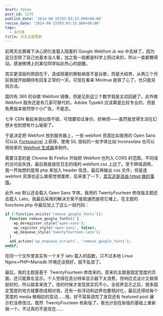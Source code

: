 ```yaml
---
draft: false
post_id: 1276
publish_date: '2014-08-15T03:03:33.000+08:00'
revise_date: '2014-08-15T03:03:33.000+08:00'
tags:
  - 未分类
title: 日志主题更新
---
```


前两天总算痛下决心把引发载入阻塞的 Google Webfont 从 wp 中去掉了。因为这日志除了自己也基本没人看，加之我一般都是科学上网过来的，所以一直都懒得动。感谢微博上的某位同学如此热心的提醒。

其实更深层的原因在于，造成阻塞的罪魁祸首不是谷歌，而是大结界，从两三个月前我就开始期待有回复正常的一天，可现在看来 Minitrue 是铁了心了，也只能另找办法。

国内有 360 的谷歌 Webfont 镜像，但是见到这三个数字我是主动回避了。此外做 Webfont 服务还是有几家可替代的，Adobe Typekit 应该算是比较专业的，但是免费版本居然带个小广告，不能忍。

七牛 CDN 看起来貌似很不错，可惜要验证身份，好麻烦——虽然我觉得生活在幻想乡也别想有什么秘密了。

于是决定把 Webfont 放到服务器上，一些 webfont 资源比如我用的 Open Sans 可以从 [Fontsquirrel](http://www.fontsquirrel.com/) 上获得，使用 SIL 授权的一些字体比如 Inconsolata 也可以用他家的 [Webfont 生成器](http://www.fontsquirrel.com/tools/webfont-generator)来制作。

需要注意的是 Chrome 和 Firefox 开始把 Webfont 也列入 CORS 的范围，不同域的访问会失效，最后我是放在日志的域的 webfont.css 上边了。至于跨域调用，我一开始想的是用 php 来加入 header 信息，最后再输出 css 文件，但是连 webfont 资源也这么做感觉很蛋疼，后来查了一下，[其实这是该由 httpd 做的事情](http://support.maxcdn.com/howto/use-cdn-with-webfonts/)。

此外 wp 默认还会载入 Open Sans 字体，我用的 TwentyFourteen 修改版主题还会载入 Lato。我最后采用的解决方案不是疏通而是把它堵上，在主题的 functions.php 中最后加上了这么一段代码：

```php
if (!function_exists('remove_google_fonts')):
  function remove_google_fonts() {
    wp_deregister_style('open-sans');
    wp_register_style('open-sans', false);
    wp_dequeue_style('twentyfourteen-lato');
  }
  add_action('wp_enqueue_scripts', 'remove_google_fonts');
endif;
```

在同一个文件里其实有一个关于 lato 载入的函数，只不过本地 Linux Nginx+PHP+Mariadb 环境还没搭好，就不乱改了。

最后，我的主题是基于  TwentyFourteen 修改来的。原来的主题是固定宽度的页面，还只能靠左显示，个人觉得在高分辨率显示器下太浪费，但响应式设计又做得挺好的，所以就拿来改了。改的时候才发现其实坑不小，全视界显示之后，很多固定宽度的地方就要改成相对值，还有一些浮动和边界也要相对化，最后还得给每个宽度的 media 做相应的变动……哦，好不容易调完了发现还有 featured post 展示栏没修改过。既然  TwentyFourteen 有新版了，我也计划在新版的基础上重新做一个，不过真的不是现在……
